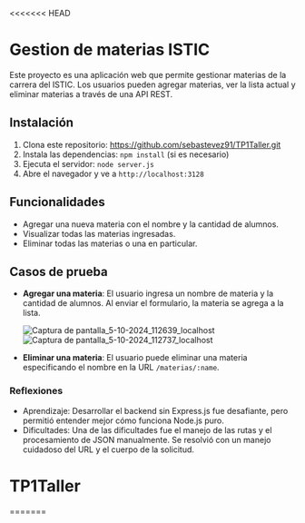 <<<<<<< HEAD
# Gestion de materias ISTIC

Este proyecto es una aplicación web que permite gestionar materias de la carrera del ISTIC. Los usuarios pueden agregar materias, ver la lista actual y eliminar materias a través de una API REST.

## Instalación

1. Clona este repositorio: https://github.com/sebastevez91/TP1Taller.git
2. Instala las dependencias: `npm install` (si es necesario)
3. Ejecuta el servidor: `node server.js`
4. Abre el navegador y ve a `http://localhost:3128`

## Funcionalidades

- Agregar una nueva materia con el nombre y la cantidad de alumnos.
- Visualizar todas las materias ingresadas.
- Eliminar todas las materias o una en particular.

## Casos de prueba

- **Agregar una materia**: El usuario ingresa un nombre de materia y la cantidad de alumnos. Al enviar el formulario, la materia se agrega a la lista.
  
  ![Captura de pantalla_5-10-2024_112639_localhost](https://github.com/user-attachments/assets/f9fe96e9-23de-41e5-9c2f-787478d997c5)
  ![Captura de pantalla_5-10-2024_112737_localhost](https://github.com/user-attachments/assets/1a0d4f58-4f5b-4a0f-ac6f-f1057fa23885)



- **Eliminar una materia**: El usuario puede eliminar una materia especificando el nombre en la URL `/materias/:name`.
  
### Reflexiones

- Aprendizaje: Desarrollar el backend sin Express.js fue desafiante, pero permitió entender mejor cómo funciona Node.js puro.
- Dificultades: Una de las dificultades fue el manejo de las rutas y el procesamiento de JSON manualmente. Se resolvió con un manejo cuidadoso del URL y el cuerpo de la solicitud.
# TP1Taller
=======

